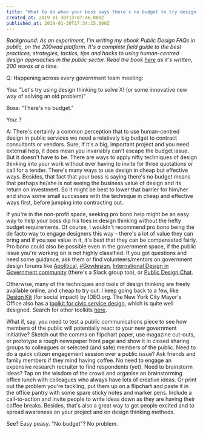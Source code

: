 ```yaml
---
title: "What to do when your boss says there's no budget to try design thinking"
created_at: 2019-01-30T13:07:46.000Z
published_at: 2019-01-30T17:34:15.000Z
---
```

_Background: As an experiment, I'm writing my ebook Public Design FAQs in public, on the 200wad platform. It's a complete field guide to the best practices, strategies, tactics, tips and hacks to using human-centred design approaches in the public sector. Read the book [here](https://200wordsaday.com/search?category=publicdesignfaqs) as it's written, 200 words at a time._

  

Q: Happening across every government team meeting:

You: "Let's try using design thinking to solve X! (or some innovative new way of solving an old problem)"  

Boss: "There's no budget."

You: ?

  

A: There's certainly a common perception that to use human-centred design in public services we need a relatively big budget to contract consultants or vendors. Sure, if it's a big, important project and you need external help, it does mean you invariably can't escape the budget issue. But it doesn't have to be. There are ways to apply nifty techniques of design thinking into your work without ever having to invite for three quotations or call for a tender. There's many ways to use design in cheap but effective ways. Besides, that fact that your boss is saying there's no budget means that perhaps he/she is not seeing the business value of design and its return on investment. So it might be best to lower that barrier for him/her and show some small successes with the technique in cheap and effective ways first, before jumping into contracting out.

  

If you're in the non-profit space, seeking pro bono help might be an easy way to help your boss dip his toes in design thinking without the hefty budget requirements. Of course, I wouldn't recommend pro bono being the de facto way to engage designers this way - there's a lot of value they can bring and if you see value in it, it's best that they can be compensated fairly. Pro bono could also be possible even in the government space, if the public issue you're working on is not highly classified. If you got questions and need some guidance, ask them or find volunteers/mentors on government design forums like [Apolitical](https://apolitical.co/signup), [#Govdesign](http://gov-design.com/), [International Design in Government community](https://designnotes.blog.gov.uk/2017/02/02/building-an-international-group-of-government-designers/) (there's a Slack group too), or [Public Design Chat](https://t.me/publicdesignchat/).

  

Otherwise, many of the techniques and tools of design thinking are freely available online, and cheap to try out. I keep going back to a few, like [Design Kit](http://www.designkit.org/?ref=publicdesignvault) (for social impact) by IDEO.org. The New York City Mayor's Office also has a [toolkit for civic service design](http://www1.nyc.gov/assets/servicedesign/index.html?ref=publicdesignvault), which is quite well designed. Search for other toolkits [here](https://publicdesignvault.com/). 

  

What if, say, you need to test a public communications piece to see how members of the public will potentially react to your new government initiative? Sketch out the comms on flipchart paper, use magazine cut-outs, or prototype a rough newspaper front page and show it in closed sharing groups to colleagues or selected (and safe) members of the public. Need to do a quick citizen engagement session over a public issue? Ask friends and family members if they mind having coffee. No need to engage an expensive research recruiter to find respondents (yet). Need to brainstorm ideas? Tap on the wisdom of the crowd and organise an brainstorming office lunch with colleagues who always have lots of creative ideas. Or print out the problem you're tackling, put them up on a flipchart and paste it in the office pantry with some spare sticky notes and marker pens. Include a call-to-action and invite people to write ideas down as they are having their coffee breaks. Besides, that's also a great way to get people excited and to spread awareness on your project and on design thinking methods.

  

See? Easy peasy. "No budget"? No problem.
